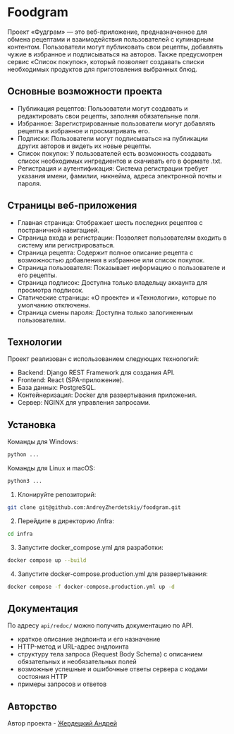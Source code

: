# Foodgram

Проект «Фудграм» — это веб-приложение, предназначенное для обмена рецептами и взаимодействия пользователей с кулинарным контентом. Пользователи могут публиковать свои рецепты, добавлять чужие в избранное и подписываться на авторов. Также предусмотрен сервис «Список покупок», который позволяет создавать списки необходимых продуктов для приготовления выбранных блюд.

## Основные возможности проекта

- Публикация рецептов: Пользователи могут создавать и редактировать свои рецепты, заполняя обязательные поля.
- Избранное: Зарегистрированные пользователи могут добавлять рецепты в избранное и просматривать его.
- Подписки: Пользователи могут подписываться на публикации других авторов и видеть их новые рецепты.
- Список покупок: У пользователей есть возможность создавать список необходимых ингредиентов и скачивать его в формате .txt.
- Регистрация и аутентификация: Система регистрации требует указания имени, фамилии, никнейма, адреса электронной почты и пароля.

## Страницы веб-приложения

- Главная страница: Отображает шесть последних рецептов с постраничной навигацией.
- Страница входа и регистрации: Позволяет пользователям входить в систему или регистрироваться.
- Страница рецепта: Содержит полное описание рецепта с возможностью добавления в избранное или список покупок.
- Страница пользователя: Показывает информацию о пользователе и его рецепты.
- Страница подписок: Доступна только владельцу аккаунта для просмотра подписок.
- Статические страницы: «О проекте» и «Технологии», которые по умолчанию отключены.
- Страница смены пароля: Доступна только залогиненным пользователям.

## Технологии

Проект реализован с использованием следующих технологий:
- Backend: Django REST Framework для создания API.
- Frontend: React (SPA-приложение).
- База данных: PostgreSQL.
- Контейнеризация: Docker для развертывания приложения.
- Сервер: NGINX для управления запросами.

## Установка

Команды для Windows:

```Bash
python ...
```

Команды для Linux и macOS:

```Bash
python3 ...
```

1. Клонируйте репозиторий:

```Bash
git clone git@github.com:AndreyZherdetskiy/foodgram.git
```

2. Перейдите в директорию /infra:

```Bash
cd infra
```

3. Запустите docker_compose.yml для разработки:

```Bash
docker compose up --build
```

4. Запустите docker-compose.production.yml для развертывания:

```Bash
docker compose -f docker-compose.production.yml up -d
```

## Документация

По адресу `api/redoc/` можно получить документацию по API.

- краткое описание эндпоинта и его назначение
- HTTP-метод и URL-адрес эндпоинта
- структуру тела запроса (Request Body Schema) с описанием обязательных и необязательных полей
- возможные успешные и ошибочные ответы сервера с кодами состояния HTTP
- примеры запросов и ответов

## Авторство

Автор проекта - [Жердецкий Андрей](https://github.com/AndreyZherdetskiy/ "Мой профиль на GitHub")
